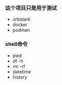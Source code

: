 ### 这个项目只是用于测试
* orbstark
* docker
* podman

### shell命令
* pwd
* df -h
* rm -rf 
* datetime
* history
